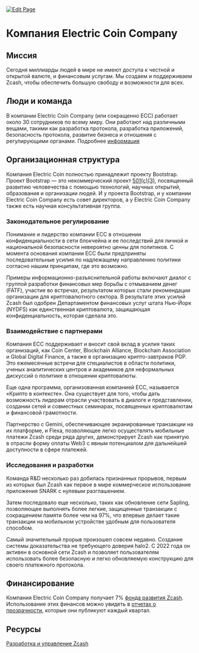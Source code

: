 <a href="https://github.com/zechub/zechub/edit/main/site/zechubglobal/zcashrussia/electriccoincompany.md" target="_blank">
  <img src="https://img.shields.io/badge/Edit-blue" alt="Edit Page"/>
</a>

# Компания Electric Coin Company

## Миссия

Сегодня миллиарды людей в мире не имеют доступа к честной и открытой валюте, и финансовым услугам. Мы создаем и поддерживаем Zcash, чтобы обеспечить большую свободу и возможности для всех.

## Люди и команда

В компании Electric Coin Company (или сокращенно ECC) работает около 30 сотрудников по всему миру. Они работают над различными вещами, такими как разработка протокола, разработка приложений, безопасность протокола, развитие бизнеса и отношения с регулирующими органами. Подробнее [информация](https://electriccoin.co/team/)

## Организационная структура

Компания Electric Coin полностью принадлежит проекту Bootstrap. Проект Bootstrap — это некоммерческий проект [501(c)(3)](https://en.wikipedia.org/wiki/501(c)(3)_organization), посвященный развитию человечества с помощью технологий, научных открытий, образования и организации людей. И у проекта Bootstrap, и у компании Electric Coin Company есть совет директоров, а у Electric Coin Company также есть научная консультативная группа.

### Законодательное регулирование

Понимание и лидерство компании ECC в отношении конфиденциальности в сети блокчейна и ее последствий для личной и национальной безопасности невероятно ценны для политиков. С момента основания компании ECC были предприняты последовательные усилия по надлежащему направлению политики согласно нашим принципам, где это возможно.

Примеры информационно-разъяснительной работы включают диалог с группой разработки финансовых мер борьбы с отмыванием денег (FATF), участие во встречах, результатом которых стали рекомендации организации для криптовалютного сектора. В результате этих усилий Zcash был одобрен Департаментом финансовых услуг штата Нью-Йорк (NYDFS) как единственная криптовалюта, защищающая конфиденциальность, которая сделала это.

### Взаимодействие с партнерами

Компания ECC поддерживает и вносит свой вклад в усилия таких организаций, как Coin Center, Blockchain Alliance, Blockchain Association и Global Digital Finance, а также в организацию крипто-завтраков PGP. Это ежемесячные встречи для специалистов в области политики, ученых аналитических центров и академиков для неформальных дискуссий о политике в отношении криптовалюты.

Еще одна программа, организованная компанией ECC, называется «Крипто в контексте». Она существует для того, чтобы дать возможность лидерам отрасли участвовать в диалоге и представлении, создании сетей и совместных семинарах, посвященных криптовалютам и финансовой грамотности.

Партнерство с Gemini, обеспечивающее экранированные транзакции на их платформе, и Flexa, позволяющее легко осуществлять мобильные платежи Zcash среди ряда других, демонстрирует Zcash как принятую в отрасли форму оплаты Web3 с явным потенциалом для дальнейшей доступности в сфере платежей.

### Исследования и разработки

Команда R&D несколько раз добилась признанных прорывов, первым из которых был Zcash как первое в мире коммерческое использование приложения SNARK с нулевым разглашением.

Затем последовало еще несколько, таких как обновление сети Sapling, позволяющее выполнять более легкие, защищенные транзакции с сокращением памяти более чем на 97%, что впервые делает такие транзакции на мобильном устройстве удобным для пользователя способом.

Самый значительный прорыв произошел совсем недавно. Создание системы доказательства не требующего доверия halo2. С 2022 года он активен в основной сети Zcash и позволяет пользователям использовать более безопасную и легко обновляемую конструкцию для своего платежного протокола.

## Финансирование

Компания Electric Coin Company получает 7% [фонда развития Zcash](https://zips.z.cash/zip-1014). Использование этих финансов можно увидеть в [отчетах о прозрачности](https://electriccoin.co/blog/ecc-transparency-report-for-q3-2021/), которые они публикуют каждый квартал.

## Ресурсы

[Разработка и управление Zcash](https://z.cash/zcash-development-and-governance/)
